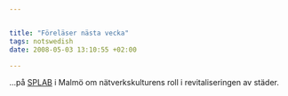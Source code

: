 ```yaml
--- 


title: "Föreläser nästa vecka" 
tags: notswedish
date: 2008-05-03 13:10:55 +02:00 

---
```


...på [SPLAB](http://www.malmo.se/spontanlab) i Malmö om nätverkskulturens roll i revitaliseringen av städer. 
